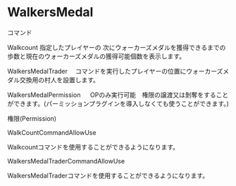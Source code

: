 # WalkersMedal

コマンド

Walkcount <PlayerName>
指定したプレイヤーの
次にウォーカーズメダルを獲得できるまでの歩数と現在のウォーカーズメダルの獲得可能個数を表示します。

WalkersMedalTrader　
コマンドを実行したプレイヤーの位置にウォーカーズメダル交換用の村人を設置します。

WalkersMedalPermission <allow or deny> <WalkCountCommandAllowUse or WalkersMedalTraderCommandAllowUse> <PlayerName>　
OPのみ実行可能　権限の譲渡又は剝奪をすることができます。(パーミッションプラグインを導入しなくても使うことができます。)

権限(Permission)

WalkCountCommandAllowUse

Walkcountコマンドを使用することができるようになります。

WalkersMedalTraderCommandAllowUse

WalkersMedalTraderコマンドを使用することができるようになります。

